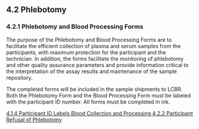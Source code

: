 ## 4.2 Phlebotomy

### 4.2.1 Phlebotomy and Blood Processing Forms

The purpose of the Phlebotomy and Blood Processing Forms are to facilitate the efficient collection of plasma and serum samples from the participants, with maximum protection for the participant and the technician. In addition, the forms facilitate the monitoring of phlebotomy and other quality assurance parameters and provide information critical to the interpretation of the assay results and maintenance of the sample repository.

The completed forms will be included in the sample shipments to LCBR.  Both the Phlebotomy Form and the Blood Processing Form must be labeled with the participant ID number.  All forms must be completed in ink.


<div class="center">
<div class="btn-group">
  <a href=":pages_path:/manuals/blood-collection-processing/4-01-04-ppt-id-labels.md" class="btn btn-default">
    <span class="glyphicon glyphicon-chevron-left"></span>
    4.1.4 Participant ID Labels
  </a>

  <a href=":pages_path:/manuals/blood-collection-processing" class="btn btn-default">
    <span class="glyphicon glyphicon-chevron-up"></span>
    Blood Collection and Processing
  </a>

  <a href=":pages_path:/manuals/blood-collection-processing/4-02-02-ppt-refusal.md" class="btn btn-success">
    4.2.2 Participant Refusal of Phlebotomy
    <span class="glyphicon glyphicon-chevron-right"></span>
  </a>
</div>
</div>
